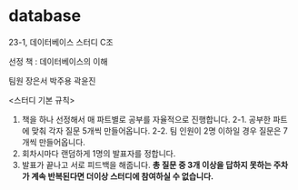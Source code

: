 # database
23-1, 데이터베이스 스터디 C조

선정 책 : 데이터베이스의 이해

 팀원
장은서
박주용
곽윤진

<스터디 기본 규칙>
1. 책을 하나 선정해서 매 파트별로 공부를 자율적으로 진행합니다.
2-1. 공부한 파트에 맞춰 각자 질문 5개씩 만들어옵니다.
2-2. 팀 인원이 2명 이하일 경우 질문은 7개씩 만들어옵니다.
3. 회차시마다 랜덤하게 1명의 발표자를 정합니다.
4. 발표가 끝나고 서로 피드백을 해줍니다.
**총 질문 중 3개 이상을 답하지 못하는 주차가 계속 반복된다면 더이상 스터디에 참여하실 수 없습니다.**
